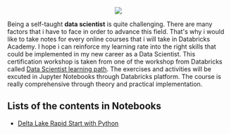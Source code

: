 <p align="center">
<img src="https://static1.squarespace.com/static/5144a1bde4b033f38036b7b9/t/56714b05c647ad9f555348fa/1450265419456/PresentWIP.gif?format=500w"/>
</p>


Being a self-taught **data scientist** is quite challenging. There are many factors that i have to face in order to advance this field. That's why i would like to take notes for every online courses that i will take in Databricks Academy. I hope i can reinforce my learning rate into the right skills that could be implemented in my new career as a Data Scientist. This certification workshop is taken from one of the workshop from Databricks called [Data Scientist learning path](https://academy.databricks.com/data-scientist). The exercises and activities will be excuted in Jupyter Notebooks through Databricks platform. The course is really comprehensive through theory and practical implementation. 

## Lists of the contents in Notebooks
-  [Delta Lake Rapid Start with Python](https://databricks-prod-cloudfront.cloud.databricks.com/public/4027ec902e239c93eaaa8714f173bcfc/1307471317546243/2437520878414307/7821299644323399/latest.html)


